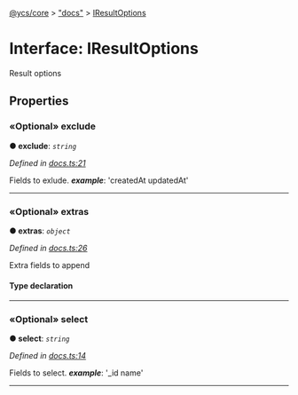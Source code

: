 [@ycs/core](../README.md) > ["docs"](../modules/_docs_.md) > [IResultOptions](../interfaces/_docs_.iresultoptions.md)



# Interface: IResultOptions


Result options


## Properties
<a id="exclude"></a>

### «Optional» exclude

**●  exclude**:  *`string`* 

*Defined in [docs.ts:21](https://github.com/yc-server/core/blob/408b191/src/docs.ts#L21)*



Fields to exlude.
*__example__*: 'createdAt updatedAt'





___

<a id="extras"></a>

### «Optional» extras

**●  extras**:  *`object`* 

*Defined in [docs.ts:26](https://github.com/yc-server/core/blob/408b191/src/docs.ts#L26)*



Extra fields to append

#### Type declaration


[index: `string`]: [IDocsDataTypeItem](_docs_.idocsdatatypeitem.md)






___

<a id="select"></a>

### «Optional» select

**●  select**:  *`string`* 

*Defined in [docs.ts:14](https://github.com/yc-server/core/blob/408b191/src/docs.ts#L14)*



Fields to select.
*__example__*: '_id name'





___


